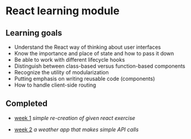 # React learning module

## Learning goals
- Understand the React way of thinking about user interfaces
- Know the importance and place of state and how to pass it down
- Be able to work with different lifecycle hooks
- Distinguish between class-based versus function-based components
- Recognize the utility of modularization
- Putting emphasis on writing reusable code (components)
- How to handle client-side routing

## Completed

- [week 1](https://react-week1-study.netlify.com/)
_simple re-creation of given react exercise_

- [week 2](https://react-week2-weatherapp.netlify.com/)
_a weather app that makes simple API calls_
